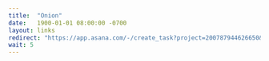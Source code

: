 ```yaml
---
title:  "Onion"
date:   1900-01-01 08:00:00 -0700
layout: links
redirect: "https://app.asana.com/-/create_task?project=200787944626650&name=onion&description=Added%20from%20shortlink"
wait: 5
---
```



